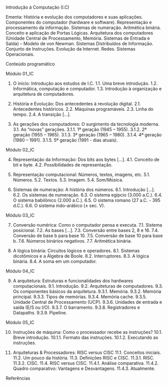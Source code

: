 Introdução à Computação (I.C)

Ementa:
História e evolução dos computadores e suas aplicações. Componentes do computador (hardware e software). Representação e processamento da informação. Sistemas de numeração. Aritmética binária. Conceito e aplicação de Portas Lógicas. Arquitetura dos computadores (Unidade Central de Processamento, Memória. Sistemas de Entrada e Saída) – Modelo de von Newman. Sistemas Distribuídos de Informação. Conjunto de Instruções. Evolução da Internet. Redes. Sistemas Operacionais.

Conteúdo programático

Módulo 01_IC

1. O início: Introdução aos estudos de I.C.
   1.1. Uma breve introdução. 1.2. Informática, computação e computador. 1.3. Introdução à organização e arquitetura de computadores.
2. História e Evolução: Dos antecedentes à revolução digital.
   2.1. Antecedentes históricos. 2.2. Máquinas programáveis. 2.3. Linha do tempo. 2.4. A transição [...].

3. As gerações dos computadores: O surgimento da tecnologia moderna.
   3.1. As “novas” gerações. 3.1.1. 1ª geração (1945 – 1955). 3.1.2. 2ª geração (1955 – 1965). 3.1.3. 3ª geração (1965 – 1980). 3.1.4. 4ª geração (1980 – 1991). 3.1.5. 5ª geração (1991 - dias atuais).

Módulo 02_IC

4. Representação da Informação: Dos bits aos bytes [...].
   4.1. Conceito de bit e byte. 4.2. Possibilidades de representação.

5. Representação computacional: Números, textos, imagens, etc.
   5.1. Números. 5.2. Textos. 5.3. Imagem. 5.4. Som/Música.

6. Sistemas de numeração: A história dos números.
   6.1. Introdução [...]. 6.2. Os sistemas de numeração. 6.3. O sistema egípcio (3.000 a.C.). 6.4. O sistema babilônico (2.000 a.C.). 6.5. O sistema romano (27 a.C. - 395 d.C.). 6.6. O sistema indo-arábico (± sec. V).

Módulo 03_IC

7. Conversão numérica: Como o computador pensa e executa.
7.1. Sistema posicional. 7.2. As bases [...]. 7.3. Conversão entre bases 2, 8 e 16. 7.4. Conversão de base b para base 10. 7.5. Conversão de base 10 para base b. 7.6. Números binários negativos. 7.7. Aritmética binária.

8. A lógica binária: Circuitos lógicos e operadores.
8.1. Sistemas dicotômicos e a Álgebra de Boole. 8.2. Interruptores. 8.3. A lógica binária. 8.4. A soma em um computador.

Módulo 04_IC

9. A arquitetura: Estruturas e funcionalidades dos hardwares computacionais.
9.1. Introdução. 9.2. Arquiteturas de computadores. 9.3. Os componentes básicos da arquitetura. 9.3.1. Memória. 9.3.2. Memória principal. 9.3.3. Tipos de memórias. 9.3.4. Memória cache. 9.3.5. Unidade Central de Processamento (UCP). 9.3.6. Unidades de entrada e saída (E/S ou I/O). 9.3.7. O barramento. 9.3.8. Registradores e Datapaths. 9.3.9. Pipeline.

Módulo 05_IC

10. Instruções de máquina: Como o processador recebe as instruções?
10.1. Breve introdução. 10.1.1. Formato das instruções. 10.1.2. Executando as instruções.

11. Arquiteturas & Processadores:  RISC versus CISC
11.1. Conceitos iniciais. 11.2. Um pouco da história. 11.3. Definições RISC e CISC. 11.3.1. RISC. 11.3.2. CISC. 11.4. RISC versus CISC. 11.4.1. Análise comparativa. 11.4.2. Quadro comparativo: Vantagens e Desvantagens. 11.4.3. Atualmente.

Referências



